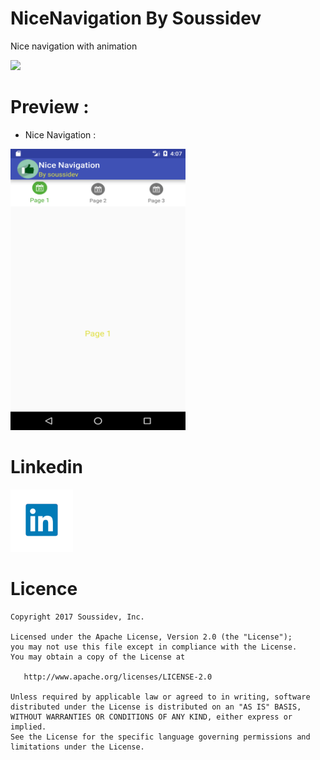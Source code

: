 # NiceNavigation By Soussidev
Nice navigation with animation


[![](https://jitpack.io/v/datalink747/NiceNavigation.svg)](https://jitpack.io/#datalink747/NiceNavigation)
<br>

# Preview :
* Nice Navigation :
<img src="picture/nicenavigation.png" height="450" width="280">
<br>


# Linkedin

<a href="https://www.linkedin.com/in/soussimohamed/">
<img src="picture/linkedin.png" height="100" width="100" alt="Soussi Mohamed">
</a>

# Licence
```
Copyright 2017 Soussidev, Inc.

Licensed under the Apache License, Version 2.0 (the "License");
you may not use this file except in compliance with the License.
You may obtain a copy of the License at

   http://www.apache.org/licenses/LICENSE-2.0

Unless required by applicable law or agreed to in writing, software
distributed under the License is distributed on an "AS IS" BASIS,
WITHOUT WARRANTIES OR CONDITIONS OF ANY KIND, either express or implied.
See the License for the specific language governing permissions and
limitations under the License.
```

